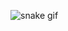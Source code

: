 ![snake gif](https://github.com/Juanka690/Juanka690/blob/output/github-contribution-grid-snake.gif)
